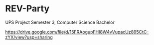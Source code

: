 # REV-Party
UPS Project Semester 3, Computer Science Bachelor

https://drive.google.com/file/d/15FRAogupFHI8W4vVupacUz895CtC-zYX/view?usp=sharing
